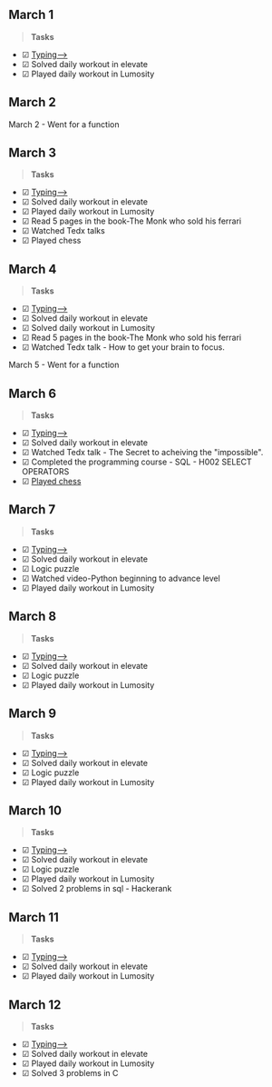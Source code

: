## March 1 ##
>**Tasks**
- ☑ [Typing-->](keybr.com)    
- ☑ Solved daily workout in elevate
- ☑ Played daily workout in Lumosity

## March 2 ##
March 2 - Went for a function

## March 3 ##
>**Tasks**
- ☑ [Typing-->](keybr.com)    
- ☑ Solved daily workout in elevate
- ☑ Played daily workout in Lumosity
- ☑ Read 5 pages in the book-The Monk who sold his ferrari
- ☑ Watched Tedx talks
- ☑ Played chess

## March 4 ##
>**Tasks**
- ☑ [Typing-->](keybr.com)    
- ☑ Solved daily workout in elevate
- ☑ Solved daily workout in Lumosity
- ☑ Read 5 pages in the book-The Monk who sold his ferrari
- ☑ Watched Tedx talk - How to get your brain to focus.

March 5 - Went for a function

## March 6 ##
>**Tasks**
- ☑ [Typing-->](keybr.com)    
- ☑ Solved daily workout in elevate
- ☑ Watched Tedx talk - The Secret to acheiving the "impossible".
- ☑ Completed the programming course - SQL - H002 SELECT OPERATORS
- ☑ [Played chess](chess.com)

## March 7 ##
>**Tasks**
- ☑ [Typing-->](keybr.com)    
- ☑ Solved daily workout in elevate
- ☑ Logic puzzle 
- ☑ Watched video-Python beginning to advance level  
- ☑ Played daily workout in Lumosity

## March 8 ##
>**Tasks**
- ☑ [Typing-->](keybr.com)    
- ☑ Solved daily workout in elevate
- ☑ Logic puzzle 
- ☑ Played daily workout in Lumosity

## March 9 ##
>**Tasks**
- ☑ [Typing-->](keybr.com)    
- ☑ Solved daily workout in elevate
- ☑ Logic puzzle 
- ☑ Played daily workout in Lumosity

## March 10 ##
>**Tasks**
- ☑ [Typing-->](keybr.com)    
- ☑ Solved daily workout in elevate
- ☑ Logic puzzle  
- ☑ Played daily workout in Lumosity
- ☑ Solved 2 problems in sql - Hackerank


## March 11 ##
>**Tasks**
- ☑ [Typing-->](keybr.com)    
- ☑ Solved daily workout in elevate 
- ☑ Played daily workout in Lumosity

## March 12 ##
>**Tasks**
- ☑ [Typing-->](keybr.com)    
- ☑ Solved daily workout in elevate 
- ☑ Played daily workout in Lumosity
- ☑ Solved 3 problems in C